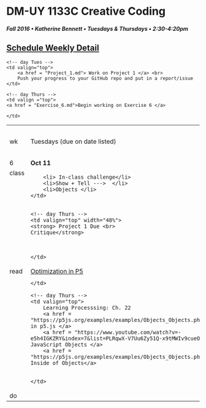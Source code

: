 # DM-UY 1133C Creative Coding
##### Fall 2016 • Katherine Bennett • Tuesdays & Thursdays • 2:30-4:20pm 

## [Schedule Weekly Detail](dm1133-C_Calendar.md) 

<table>
<tr>
<td>wk</td>
<td>Tuesdays (due on date listed)</td>
<td>Thursdays (due on date listed)</td>
</tr>

<!-- dates -->
<tr>
  <td valign="top">6</td>
  <td valign="top" width="48%"><strong>Oct 11</strong></td>
  <td valign="top" width="48%"><strong>Oct 13</strong></td>
</tr>

<!-- class -->
<tr>
	<td valign="top">class</td>
	<!-- day Tues -->
	<td valign="top" width="48%">

		<li> In-class challenge</li>
		<li>Show + Tell --->  </li>
		<li>Objects </li>
	</td>
	

	<!-- day Thurs -->
	<td valign="top" width="48%">
	<strong> Project 1 Due <br>
	Critique</strong>
		
		
		
	</td>

<!-- homework -->
<tr>
  <td valign="top">read</td>
  	<!-- day Tues -->
  	<td valign="top"> 
		<a href =  "https://github.com/processing/p5.js/wiki/Optimizing-p5.js-Code-for-Performance"> Optimization in P5 </a>
		
			

	</td>

  	<!-- day Thurs -->
  	<td valign="top"> 
  		Learning Processsing: Ch. 22
  		<a href = "https://p5js.org/examples/examples/Objects_Objects.php">Objects in p5.js </a>
  		<a href = "https://www.youtube.com/watch?v=-e5h4IGKZRY&index=7&list=PLRqwX-V7Uu6Zy51Q-x9tMWIv9cueOFTFA"> JavaScript Objects </a>
  		<a href = "https://p5js.org/examples/examples/Objects_Objects.php">Functions Inside of Objects</a>
		
	
  	</td>
 </tr>


 <!-- do -->
<tr>
  <td valign="top">do</td>

	<!-- day Tues -->
 	<td valign="top">
		<a href = "Project_1.md"> Work on Project 1 </a> <br>
		Push your progress to your GitHub repo and put in a report/issue
  	</td>

  	<!-- day Thurs -->
  	<td valign ="top">
  	<a href = "Exercise_6.md">Begin working on Exercise 6 </a>
		
  	</td>
  	
</tr>

</table>